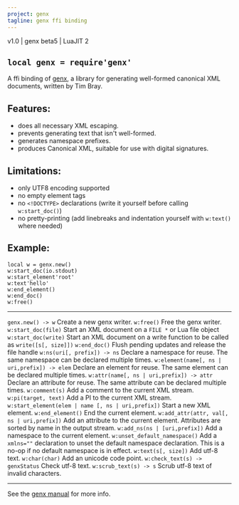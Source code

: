 ```yaml
---
project: genx
tagline: genx ffi binding
---
```


v1.0 | genx beta5 | LuaJIT 2

## `local genx = require'genx'`

A ffi binding of [genx], a library for generating well-formed canonical XML documents, written by Tim Bray.

## Features:

  * does all necessary XML escaping.
  * prevents generating text that isn't well-formed.
  * generates namespace prefixes.
  * produces Canonical XML, suitable for use with digital signatures.

## Limitations:

  * only UTF8 encoding supported
  * no empty element tags
  * no `<!DOCTYPE>` declarations (write it yourself before calling `w:start_doc()`)
  * no pretty-printing (add linebreaks and indentation yourself with `w:text()` where needed)

## Example:

~~~{.lua}
local w = genx.new()
w:start_doc(io.stdout)
w:start_element'root'
w:text'hello'
w:end_element()
w:end_doc()
w:free()
~~~

------------------------------------------------------------ --------------------------------------------------------------------------------
`genx.new() -> w`                                            Create a new genx writer.
`w:free()`                                                   Free the genx writer.
`w:start_doc(file)`                                          Start an XML document on a `FILE *` or Lua file object
`w:start_doc(write)`                                         Start an XML document on a write function to be called as `write([s[, size]])`
`w:end_doc()`                                                Flush pending updates and release the file handle
`w:ns(uri[, prefix]) -> ns`                                  Declare a namespace for reuse. The same namespace can be declared multiple times.
`w:element(name[, ns | uri,prefix]) -> elem`                 Declare an element for reuse. The same element can be declared multiple times.
`w:attr(name[, ns | uri,prefix]) -> attr`                    Declare an attribute for reuse. The same attribute can be declared multiple times.
`w:comment(s)`                                               Add a comment to the current XML stream.
`w:pi(target, text)`                                         Add a PI to the current XML stream.
`w:start_element(elem | name [, ns | uri,prefix])`           Start a new XML element.
`w:end_element()`                                            End the current element.
`w:add_attr(attr, val[, ns | uri,prefix])`                   Add an attribute to the current element. Attributes are sorted by name in the output stream.
`w:add_ns(ns | [uri,prefix])`                                Add a namespace to the current element.
`w:unset_default_namespace()`                                Add a `xmlns=""` declaration to unset the default namespace declaration. This is a no-op if no default namespace is in effect.
`w:text(s[, size])`                                          Add utf-8 text.
`w:char(char)`                                               Add an unicode code point.
`w:check_text(s) -> genxStatus`                              Check utf-8 text.
`w:scrub_text(s) -> s`                                       Scrub utf-8 text of invalid characters.
------------------------------------------------------------ --------------------------------------------------------------------------------

See the [genx manual] for more info.

[genx]:        http://www.tbray.org/ongoing/When/200x/2004/02/20/GenxStatus
[genx manual]: http://www.tbray.org/ongoing/genx/docs/Guide.html

